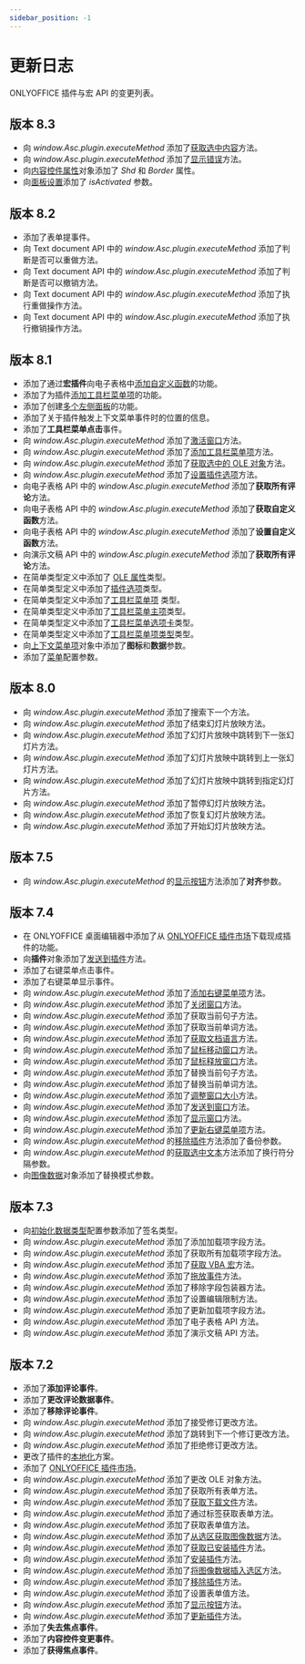 ```yaml
---
sidebar_position: -1
---
```


# 更新日志

ONLYOFFICE 插件与宏 API 的变更列表。

## 版本 8.3

- 向 *window.Asc.plugin.executeMethod* 添加了[获取选中内容](../interacting-with-editors/methods/text-document-api/Api/Methods/GetSelectedContent.md)方法。
- 向 *window.Asc.plugin.executeMethod* 添加了[显示错误](../interacting-with-editors/methods/text-document-api/Api/Methods/ShowError.md)方法。
- 向[内容控件属性](../interacting-with-editors/methods/text-document-api/Enumeration/ContentControlProperties.md)对象添加了 *Shd* 和 *Border* 属性。
- 向[面板设置](../customization/windows-and-panels.md#creating-a-window)添加了 *isActivated* 参数。

## 版本 8.2

- 添加了表单提事件。
- 向 Text document API 中的 *window.Asc.plugin.executeMethod* 添加了判断是否可以重做方法。
- 向 Text document API 中的 *window.Asc.plugin.executeMethod* 添加了判断是否可以撤销方法。
- 向 Text document API 中的 *window.Asc.plugin.executeMethod* 添加了执行重做操作方法。
- 向 Text document API 中的 *window.Asc.plugin.executeMethod* 添加了执行撤销操作方法。

## 版本 8.1

- 添加了通过**宏插件**向电子表格中[添加自定义函数](../macros/adding-custom-functions.md)的功能。
- 添加了为插件[添加工具栏菜单项](../customization/toolbar.md)的功能。
- 添加了创建[多个左侧面板](../structure/manifest/variations.md)的功能。
- 添加了关于插件触发上下文菜单事件时的位置的信息。
- 添加了**工具栏菜单点击**事件。
- 向 *window.Asc.plugin.executeMethod* 添加了[激活窗口](../customization/windows-and-panels.md#activating-a-window)方法。
- 向 *window.Asc.plugin.executeMethod* 添加了[添加工具栏菜单项](../customization/toolbar.md#creating-a-toolbar-item)方法。
- 向 *window.Asc.plugin.executeMethod* 添加了[获取选中的 OLE 对象](../interacting-with-editors/methods/text-document-api/Api/Methods/GetSelectedOleObjects.md)方法。
- 向 *window.Asc.plugin.executeMethod* 添加了[设置插件选项](../interacting-with-editors/methods/text-document-api/Api/Methods/SetPluginsOptions.md)方法。
- 向电子表格 API 中的 *window.Asc.plugin.executeMethod* 添加了**获取所有评论**方法。
- 向电子表格 API 中的 *window.Asc.plugin.executeMethod* 添加了**获取自定义函数**方法。
- 向电子表格 API 中的 *window.Asc.plugin.executeMethod* 添加了**设置自定义函数**方法。
- 向演示文稿 API 中的 *window.Asc.plugin.executeMethod* 添加了**获取所有评论**方法。
- 在简单类型定义中添加了 [OLE 属性](../interacting-with-editors/methods/text-document-api/Enumeration/OLEProperties.md)类型。
- 在简单类型定义中添加了[插件选项](../interacting-with-editors/methods/text-document-api/Enumeration/PluginOptions.md)类型。
- 在简单类型定义中添加了[工具栏菜单项](../customization/toolbar.md#toolbarmenuitem) 类型。
- 在简单类型定义中添加了[工具栏菜单主项](../customization/toolbar.md#toolbarmenumainitem)类型。
- 在简单类型定义中添加了[工具栏菜单选项卡](../customization/toolbar.md#toolbarmenutab)类型。
- 在简单类型定义中添加了[工具栏菜单项类型](../customization/toolbar.md#toolbarmenuitemtype)类型。
- 向[上下文菜单项](../customization/context-menu.md#contextmenuitem)对象中添加了**图标**和**数据**参数。
- 添加了[菜单](../structure/configuration/configuration.md#variationsmenu)配置参数。

## 版本 8.0

- 向 *window.Asc.plugin.executeMethod* 添加了搜索下一个方法。
- 向 *window.Asc.plugin.executeMethod* 添加了结束幻灯片放映方法。
- 向 *window.Asc.plugin.executeMethod* 添加了幻灯片放映中跳转到下一张幻灯片方法。
- 向 *window.Asc.plugin.executeMethod* 添加了幻灯片放映中跳转到上一张幻灯片方法。
- 向 *window.Asc.plugin.executeMethod* 添加了幻灯片放映中跳转到指定幻灯片方法。
- 向 *window.Asc.plugin.executeMethod* 添加了暂停幻灯片放映方法。
- 向 *window.Asc.plugin.executeMethod* 添加了恢复幻灯片放映方法。
- 向 *window.Asc.plugin.executeMethod* 添加了开始幻灯片放映方法。

## 版本 7.5

- 向 *window.Asc.plugin.executeMethod* 的[显示按钮](../interacting-with-editors/methods/text-document-api/Api/Methods/ShowButton.md)方法添加了**对齐**参数。

## 版本 7.4

- 在 ONLYOFFICE 桌面编辑器中添加了从 [ONLYOFFICE 插件市场](../tutorials/installing/onlyoffice-desktop-editors.md#adding-plugins-through-the-plugin-manager)下载现成插件的功能。
- 向**插件**对象添加了[发送到插件](../customization/windows-and-panels.md#interacting-with-a-window)方法。
- 添加了右键菜单点击事件。
- 添加了右键菜单显示事件。
- 向 *window.Asc.plugin.executeMethod* 添加了[添加右键菜单项](../customization/context-menu.md#creating-a-context-menu-item)方法。
- 向 *window.Asc.plugin.executeMethod* 添加了[关闭窗口](../customization/windows-and-panels.md#closing-a-window)方法。
- 向 *window.Asc.plugin.executeMethod* 添加了获取当前句子方法。
- 向 *window.Asc.plugin.executeMethod* 添加了获取当前单词方法。
- 向 *window.Asc.plugin.executeMethod* 添加了[获取文档语言](../interacting-with-editors/methods/text-document-api/Api/Methods/GetDocumentLang.md)方法。
- 向 *window.Asc.plugin.executeMethod* 添加了[鼠标移动窗口](../interacting-with-editors/methods/text-document-api/Api/Methods/MouseMoveWindow.md)方法。
- 向 *window.Asc.plugin.executeMethod* 添加了[鼠标释放窗口](../interacting-with-editors/methods/text-document-api/Api/Methods/MouseUpWindow.md)方法。
- 向 *window.Asc.plugin.executeMethod* 添加了替换当前句子方法。
- 向 *window.Asc.plugin.executeMethod* 添加了替换当前单词方法。
- 向 *window.Asc.plugin.executeMethod* 添加了[调整窗口大小](../customization/windows-and-panels.md#interacting-with-a-window)方法。
- 向 *window.Asc.plugin.executeMethod* 添加了[发送到窗口](../customization/windows-and-panels.md#interacting-with-a-window)方法。
- 向 *window.Asc.plugin.executeMethod* 添加了[显示窗口](../customization/windows-and-panels.md#showing-a-window)方法。
- 向 *window.Asc.plugin.executeMethod* 添加了[更新右键菜单项](../customization/context-menu.md#updating-a-context-menu-item)方法。
- 向 *window.Asc.plugin.executeMethod* 的[移除插件](../interacting-with-editors/methods/text-document-api/Api/Methods/RemovePlugin.md)方法添加了备份参数。
- 向 *window.Asc.plugin.executeMethod* 的[获取选中文本](../interacting-with-editors/methods/text-document-api/Api/Methods/GetSelectedText.md)方法添加了换行符分隔参数。
- 向[图像数据](../interacting-with-editors/methods/text-document-api/Enumeration/ImageData.md)对象添加了替换模式参数。

## 版本 7.3

- 向[初始化数据类型](../structure/configuration/configuration.md#variationsinitdatatype)配置参数添加了签名类型。
- 向 *window.Asc.plugin.executeMethod* 添加了添加加载项字段方法。
- 向 *window.Asc.plugin.executeMethod* 添加了获取所有加载项字段方法。
- 向 *window.Asc.plugin.executeMethod* 添加了[获取 VBA 宏](../interacting-with-editors/methods/text-document-api/Api/Methods/GetVBAMacros.md)方法。
- 向 *window.Asc.plugin.executeMethod* 添加了[拖放事件](../interacting-with-editors/methods/text-document-api/Api/Methods/OnDropEvent.md)方法。
- 向 *window.Asc.plugin.executeMethod* 添加了移除字段包装器方法。
- 向 *window.Asc.plugin.executeMethod* 添加了设置编辑限制方法。
- 向 *window.Asc.plugin.executeMethod* 添加了更新加载项字段方法。
- 向 *window.Asc.plugin.executeMethod* 添加了电子表格 API 方法。
- 向 *window.Asc.plugin.executeMethod* 添加了演示文稿 API 方法。

## 版本 7.2

- 添加了**添加评论事件**。
- 添加了**更改评论数据事件**。
- 添加了**移除评论事件**。
- 向 *window.Asc.plugin.executeMethod* 添加了接受修订更改方法。
- 向 *window.Asc.plugin.executeMethod* 添加了跳转到下一个修订更改方法。
- 向 *window.Asc.plugin.executeMethod* 添加了拒绝修订更改方法。
- 更改了插件的[本地化](../structure/localization.md)方案。
- 添加了 [ONLYOFFICE 插件市场](../tutorials/installing/onlyoffice-docs-on-premises.md#adding-plugins-through-the-plugin-manager-for-a-single-user)。
- 向 *window.Asc.plugin.executeMethod* 添加了更改 OLE 对象方法。
- 向 *window.Asc.plugin.executeMethod* 添加了获取所有表单方法。
- 向 *window.Asc.plugin.executeMethod* 添加了[获取下载文件](../interacting-with-editors/methods/text-document-api/Api/Methods/GetFileToDownload.md)方法。
- 向 *window.Asc.plugin.executeMethod* 添加了通过标签获取表单方法。
- 向 *window.Asc.plugin.executeMethod* 添加了获取表单值方法。
- 向 *window.Asc.plugin.executeMethod* 添加了[从选区获取图像数据](../interacting-with-editors/methods/text-document-api/Api/Methods/GetImageDataFromSelection.md)方法。
- 向 *window.Asc.plugin.executeMethod* 添加了[获取已安装插件](../interacting-with-editors/methods/text-document-api/Api/Methods/GetInstalledPlugins.md)方法。
- 向 *window.Asc.plugin.executeMethod* 添加了[安装插件](../interacting-with-editors/methods/text-document-api/Api/Methods/InstallPlugin.md)方法。
- 向 *window.Asc.plugin.executeMethod* 添加了[将图像数据插入选区](../interacting-with-editors/methods/text-document-api/Api/Methods/PutImageDataToSelection.md)方法。
- 向 *window.Asc.plugin.executeMethod* 添加了[移除插件](../interacting-with-editors/methods/text-document-api/Api/Methods/RemovePlugin.md)方法。
- 向 *window.Asc.plugin.executeMethod* 添加了设置表单值方法。
- 向 *window.Asc.plugin.executeMethod* 添加了[显示按钮](../interacting-with-editors/methods/text-document-api/Api/Methods/ShowButton.md)方法。
- 向 *window.Asc.plugin.executeMethod* 添加了[更新插件](../interacting-with-editors/methods/text-document-api/Api/Methods/UpdatePlugin.md)方法。
- 添加了**失去焦点事件**。
- 添加了**内容控件变更事件**。
- 添加了**获得焦点事件**。
